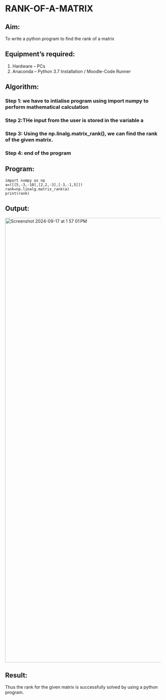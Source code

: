 # RANK-OF-A-MATRIX
## Aim:
To write a python program to find the rank of a matrix
## Equipment’s required:
1. 	Hardware – PCs
2. 	Anaconda – Python 3.7 Installation / Moodle-Code Runner
## Algorithm:
### Step 1: we have to intialise program using import numpy to perform mathematical calculation
### Step 2:THe input from the user is stored in the variable a 
### Step 3: Using the np.linalg.matrix_rank(), we can find the rank of the given matrix.
### Step 4: end of the program
## Program:
```
import numpy as np
a=([[5,-3,-10],[2,2,-3],[-3,-1,5]])
rank=np.linalg.matrix_rank(a)
print(rank)
```
## Output:
<img width="1440" alt="Screenshot 2024-09-17 at 1 57 01 PM" src="https://github.com/user-attachments/assets/8526f3cc-5a52-4733-85bf-b53f67cea62f">

## Result:
Thus the rank for the given matrix is successfully solved by  using a python program.

 
